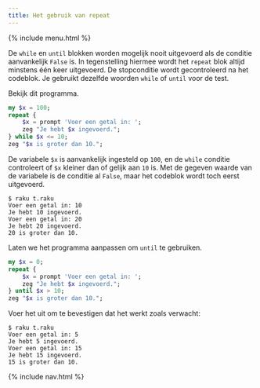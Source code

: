 ```yaml
---
title: Het gebruik van repeat
---
```


{% include menu.html %}

De `while` en `until` blokken worden mogelijk nooit uitgevoerd als de conditie aanvankelijk `False` is. In tegenstelling hiermee wordt het `repeat` blok altijd minstens één keer uitgevoerd. De stopconditie wordt gecontroleerd na het codeblok. Je gebruikt dezelfde woorden `while` of `until` voor de test.

Bekijk dit programma.

```raku
my $x = 100;
repeat {
    $x = prompt 'Voer een getal in: ';
    zeg "Je hebt $x ingevoerd.";
} while $x <= 10;
zeg "$x is groter dan 10.";
```

De variabele `$x` is aanvankelijk ingesteld op `100`, en de `while` conditie controleert of `$x` kleiner dan of gelijk aan `10` is. Met de gegeven waarde van de variabele is de conditie al `False`, maar het codeblok wordt toch eerst uitgevoerd.

```console
$ raku t.raku
Voer een getal in: 10
Je hebt 10 ingevoerd.
Voer een getal in: 20
Je hebt 20 ingevoerd.
20 is groter dan 10.
```

Laten we het programma aanpassen om `until` te gebruiken.

```raku
my $x = 0;
repeat {
    $x = prompt 'Voer een getal in: ';
    zeg "Je hebt $x ingevoerd.";
} until $x > 10;
zeg "$x is groter dan 10.";
```

Voer het uit om te bevestigen dat het werkt zoals verwacht:

```console
$ raku t.raku
Voer een getal in: 5
Je hebt 5 ingevoerd.
Voer een getal in: 15
Je hebt 15 ingevoerd.
15 is groter dan 10.
```

{% include nav.html %}